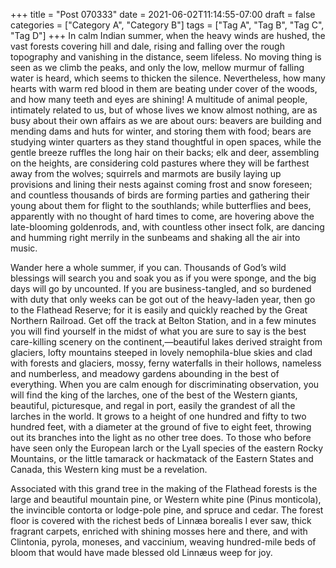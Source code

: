 +++
title = "Post 070333"
date = 2021-06-02T11:14:55-07:00
draft = false
categories = ["Category A", "Category B"]
tags = ["Tag A", "Tag B", "Tag C", "Tag D"]
+++
In calm Indian summer, when the heavy winds are hushed, the vast forests covering hill and dale, rising and falling over the rough topography and vanishing in the distance, seem lifeless. No moving thing is seen as we climb the peaks, and only the low, mellow murmur of falling water is heard, which seems to thicken the silence. Nevertheless, how many hearts with warm red blood in them are beating under cover of the woods, and how many teeth and eyes are shining! A multitude of animal people, intimately related to us, but of whose lives we know almost nothing, are as busy about their own affairs as we are about ours: beavers are building and mending dams and huts for winter, and storing them with food; bears are studying winter quarters as they stand thoughtful in open spaces, while the gentle breeze ruffles the long hair on their backs; elk and deer, assembling on the heights, are considering cold pastures where they will be farthest away from the wolves; squirrels and marmots are busily laying up provisions and lining their nests against coming frost and snow foreseen; and countless thousands of birds are forming parties and gathering their young about them for flight to the southlands; while butterflies and bees, apparently with no thought of hard times to come, are hovering above the late-blooming goldenrods, and, with countless other insect folk, are dancing and humming right merrily in the sunbeams and shaking all the air into music.

Wander here a whole summer, if you can. Thousands of God’s wild blessings will search you and soak you as if you were sponge, and the big days will go by uncounted. If you are business-tangled, and so burdened with duty that only weeks can be got out of the heavy-laden year, then go to the Flathead Reserve; for it is easily and quickly reached by the Great Northern Railroad. Get off the track at Belton Station, and in a few minutes you will find yourself in the midst of what you are sure to say is the best care-killing scenery on the continent,—beautiful lakes derived straight from glaciers, lofty mountains steeped in lovely nemophila-blue skies and clad with forests and glaciers, mossy, ferny waterfalls in their hollows, nameless and numberless, and meadowy gardens abounding in the best of everything. When you are calm enough for discriminating observation, you will find the king of the larches, one of the best of the Western giants, beautiful, picturesque, and regal in port, easily the grandest of all the larches in the world. It grows to a height of one hundred and fifty to two hundred feet, with a diameter at the ground of five to eight feet, throwing out its branches into the light as no other tree does. To those who before have seen only the European larch or the Lyall species of the eastern Rocky Mountains, or the little tamarack or hackmatack of the Eastern States and Canada, this Western king must be a revelation.

Associated with this grand tree in the making of the Flathead forests is the large and beautiful mountain pine, or Western white pine (Pinus monticola), the invincible contorta or lodge-pole pine, and spruce and cedar. The forest floor is covered with the richest beds of Linnæa borealis I ever saw, thick fragrant carpets, enriched with shining mosses here and there, and with Clintonia, pyrola, moneses, and vaccinium, weaving hundred-mile beds of bloom that would have made blessed old Linnæus weep for joy.

